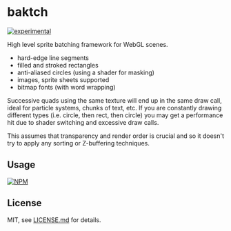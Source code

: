 # baktch

[![experimental](http://badges.github.io/stability-badges/dist/experimental.svg)](http://github.com/badges/stability-badges)

High level sprite batching framework for WebGL scenes. 

- hard-edge line segments
- filled and stroked rectangles
- anti-aliased circles (using a shader for masking)
- images, sprite sheets supported
- bitmap fonts (with word wrapping)

Successive quads using the same texture will end up in the same draw call, ideal for particle systems, chunks of text, etc. If you are constantly drawing different types (i.e. circle, then rect, then circle) you may get a performance hit due to shader switching and excessive draw calls. 

This assumes that transparency and render order is crucial and so it doesn't try to apply any sorting or Z-buffering techniques.

## Usage

[![NPM](https://nodei.co/npm/baktch.png)](https://nodei.co/npm/baktch/)

## License

MIT, see [LICENSE.md](http://github.com/mattdesl/baktch/blob/master/LICENSE.md) for details.
